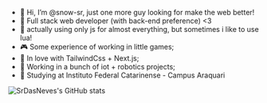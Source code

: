 - 👋 Hi, I’m @snow-sr, just one more guy looking for make the web better!
- 🤖 Full stack web developer (with back-end preference) <3
- 🌙 actually using only js for almost everything, but sometimes i like to use lua!
- 🎮 Some experience of working in little games;
- 💨 In love with TailwindCss + Next.js;
- 🦾 Working in a bunch of iot + robotics projects;
- 📗 Studying at Instituto Federal Catarinense - Campus Araquari



![SrDasNeves's GitHub stats](https://github-readme-stats.vercel.app/api?username=snow-sr&show_icons=true&theme=synthwave)

